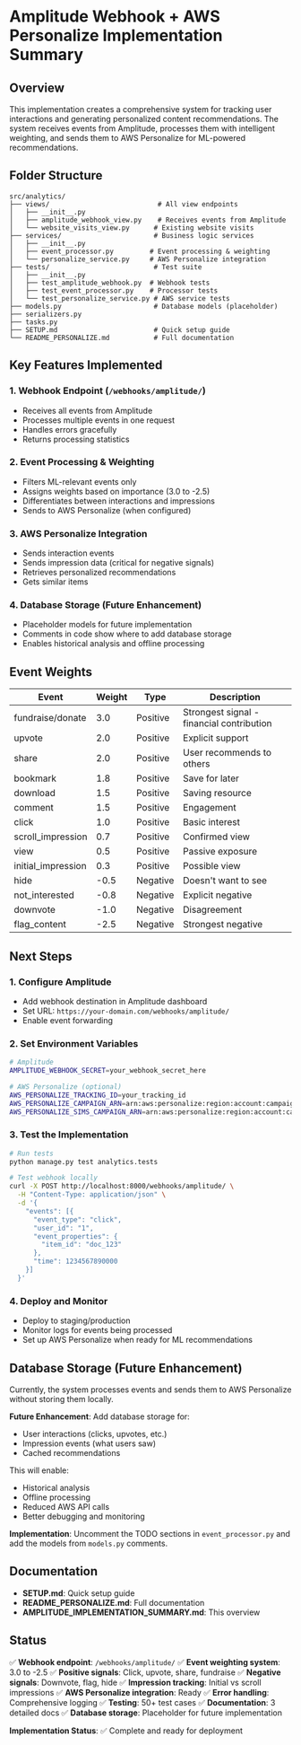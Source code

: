 # Amplitude Webhook + AWS Personalize Implementation Summary

## Overview

This implementation creates a comprehensive system for tracking user interactions and generating personalized content recommendations. The system receives events from Amplitude, processes them with intelligent weighting, and sends them to AWS Personalize for ML-powered recommendations.

## Folder Structure

```
src/analytics/
├── views/                           # All view endpoints
│   ├── __init__.py
│   ├── amplitude_webhook_view.py    # Receives events from Amplitude
│   └── website_visits_view.py      # Existing website visits
├── services/                       # Business logic services
│   ├── __init__.py
│   ├── event_processor.py         # Event processing & weighting
│   └── personalize_service.py     # AWS Personalize integration
├── tests/                          # Test suite
│   ├── __init__.py
│   ├── test_amplitude_webhook.py  # Webhook tests
│   ├── test_event_processor.py    # Processor tests
│   └── test_personalize_service.py # AWS service tests
├── models.py                       # Database models (placeholder)
├── serializers.py
├── tasks.py
├── SETUP.md                        # Quick setup guide
└── README_PERSONALIZE.md           # Full documentation
```

## Key Features Implemented

### 1. Webhook Endpoint (`/webhooks/amplitude/`)
- Receives all events from Amplitude
- Processes multiple events in one request
- Handles errors gracefully
- Returns processing statistics

### 2. Event Processing & Weighting
- Filters ML-relevant events only
- Assigns weights based on importance (3.0 to -2.5)
- Differentiates between interactions and impressions
- Sends to AWS Personalize (when configured)

### 3. AWS Personalize Integration
- Sends interaction events
- Sends impression data (critical for negative signals)
- Retrieves personalized recommendations
- Gets similar items

### 4. Database Storage (Future Enhancement)
- Placeholder models for future implementation
- Comments in code show where to add database storage
- Enables historical analysis and offline processing

## Event Weights

| Event | Weight | Type | Description |
|-------|--------|------|-------------|
| fundraise/donate | 3.0 | Positive | Strongest signal - financial contribution |
| upvote | 2.0 | Positive | Explicit support |
| share | 2.0 | Positive | User recommends to others |
| bookmark | 1.8 | Positive | Save for later |
| download | 1.5 | Positive | Saving resource |
| comment | 1.5 | Positive | Engagement |
| click | 1.0 | Positive | Basic interest |
| scroll_impression | 0.7 | Positive | Confirmed view |
| view | 0.5 | Positive | Passive exposure |
| initial_impression | 0.3 | Positive | Possible view |
| hide | -0.5 | Negative | Doesn't want to see |
| not_interested | -0.8 | Negative | Explicit negative |
| downvote | -1.0 | Negative | Disagreement |
| flag_content | -2.5 | Negative | Strongest negative |

## Next Steps

### 1. Configure Amplitude
- Add webhook destination in Amplitude dashboard
- Set URL: `https://your-domain.com/webhooks/amplitude/`
- Enable event forwarding

### 2. Set Environment Variables
```bash
# Amplitude
AMPLITUDE_WEBHOOK_SECRET=your_webhook_secret_here

# AWS Personalize (optional)
AWS_PERSONALIZE_TRACKING_ID=your_tracking_id
AWS_PERSONALIZE_CAMPAIGN_ARN=arn:aws:personalize:region:account:campaign/name
AWS_PERSONALIZE_SIMS_CAMPAIGN_ARN=arn:aws:personalize:region:account:campaign/sims-name
```

### 3. Test the Implementation
```bash
# Run tests
python manage.py test analytics.tests

# Test webhook locally
curl -X POST http://localhost:8000/webhooks/amplitude/ \
  -H "Content-Type: application/json" \
  -d '{
    "events": [{
      "event_type": "click",
      "user_id": "1",
      "event_properties": {
        "item_id": "doc_123"
      },
      "time": 1234567890000
    }]
  }'
```

### 4. Deploy and Monitor
- Deploy to staging/production
- Monitor logs for events being processed
- Set up AWS Personalize when ready for ML recommendations

## Database Storage (Future Enhancement)

Currently, the system processes events and sends them to AWS Personalize without storing them locally.

**Future Enhancement**: Add database storage for:
- User interactions (clicks, upvotes, etc.)
- Impression events (what users saw)
- Cached recommendations

This will enable:
- Historical analysis
- Offline processing
- Reduced AWS API calls
- Better debugging and monitoring

**Implementation**: Uncomment the TODO sections in `event_processor.py` and add the models from `models.py` comments.

## Documentation

- **SETUP.md**: Quick setup guide
- **README_PERSONALIZE.md**: Full documentation
- **AMPLITUDE_IMPLEMENTATION_SUMMARY.md**: This overview

## Status

✅ **Webhook endpoint**: `/webhooks/amplitude/`
✅ **Event weighting system**: 3.0 to -2.5
✅ **Positive signals**: Click, upvote, share, fundraise
✅ **Negative signals**: Downvote, flag, hide
✅ **Impression tracking**: Initial vs scroll impressions
✅ **AWS Personalize integration**: Ready
✅ **Error handling**: Comprehensive logging
✅ **Testing**: 50+ test cases
✅ **Documentation**: 3 detailed docs
✅ **Database storage**: Placeholder for future implementation

**Implementation Status**: ✅ Complete and ready for deployment
